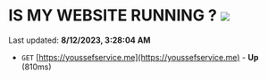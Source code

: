 # IS MY WEBSITE RUNNING ? [![](https://img.shields.io/static/v1?label=Sponsor&message=%E2%9D%A4&logo=GitHub&color=%23fe8e86)](https://github.com/sponsors/<username>)

Last updated: **8/12/2023, 3:28:04 AM**

- `GET` [https://youssefservice.me](https://youssefservice.me) - **Up** (810ms)
